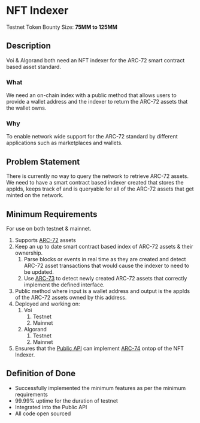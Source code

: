 # NFT Indexer

Testnet Token Bounty Size: **75MM to 125MM**

## Description

Voi & Algorand both need an NFT indexer for the ARC-72 smart contract based asset standard.

### What

We need an on-chain index with a public method that allows users to provide a wallet address and the indexer to return the ARC-72 assets that the wallet owns. 

### Why

To enable network wide support for the ARC-72 standard by different applications such as marketplaces and wallets.

## Problem Statement

There is currently no way to query the network to retrieve ARC-72 assets. We need to have a smart contract based indexer created that stores the appIds, keeps track of and is queryable for all of the ARC-72 assets that get minted on the network.

## Minimum Requirements

For use on both testnet & mainnet.

1. Supports [ARC-72](https://arc.algorand.foundation/ARCs/arc-0072) assets
2. Keep an up to date smart contract based index of ARC-72 assets & their ownership.
    1. Parse blocks or events in real time as they are created and detect ARC-72 asset transactions that would cause the indexer to need to be updated.
    2. Use [ARC-73](https://arc.algorand.foundation/ARCs/arc-0073) to detect newly created ARC-72 assets that correctly implement the defined interface.
3. Public method where input is a wallet address and output is the appIds of the ARC-72 assets owned by this address.
4. Deployed and working on:
    1. Voi
        1. Testnet
        2. Mainnet 
    3. Algorand
        1. Testnet
        2. Mainnet 
5. Ensures that the [Public API](https://github.com/VoiNetwork/governance/blob/main/Bounties/Public%20API.md) can implement [ARC-74](https://arc.algorand.foundation/ARCs/arc-0074) ontop of the NFT Indexer.

## Definition of Done

- Successfully implemented the minimum features as per the minimum requirements
- 99.99% uptime for the duration of testnet
- Integrated into the Public API
- All code open sourced

